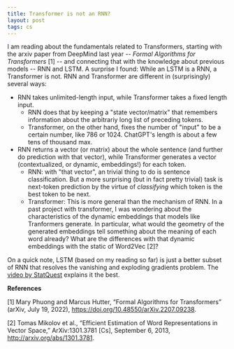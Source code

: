 ```yaml
---
title: Transformer is not an RNN?
layout: post
tags: cs
---
```


I am reading about the fundamentals related to Transformers, starting with the arxiv paper from DeepMind last year -- _Formal Algorithms for Transformers_ [1] -- and connecting that with the knowledge about previous models -- RNN and LSTM. A surprise I found: While an LSTM is a RNN, a Transformer is not. RNN and Transformer are different in (surprisingly) several ways:
- RNN takes unlimited-length input, while Transformer takes a fixed length input.
    - RNN does that by keeping a "state vector/matrix" that remembers information about the arbitrariy long list of preceding tokens.
    - Transformer, on the other hand, fixes the number of "input" to be a certain number, like 786 or 1024. ChatGPT's length is about a few tens of thousand max.
- RNN returns a vector (or matrix) about the whole sentence (and further do prediction with that vector), while Transformer generates a vector (contextualized, or dynamic, embeddings!) for each token.
    - RNN: with "that vector", an trivial thing to do is sentence classification. But a more surprising (but in fact pretty trivial) task is next-token prediction by the virtue of _classifying_ which token is the best token to be next.
    - Transformer: This is more general than the mechanism of RNN. In a past project with transformer, I was wondering about the characteristics of the dynamic embeddings that models like Tranformers generate. In particular, what would the geometry of the generated embeddings tell something about the meaning of each word already? What are the differences with that dynamic embeddings with the static of Word2Vec [2]?

On a quick note, LSTM (based on my reading so far) is just a better subset of RNN that resolves the vanishing and exploding gradients problem. The [video by StatQuest](https://www.youtube.com/watch?v=YCzL96nL7j0) explains it the best.

**References**

[1] Mary Phuong and Marcus Hutter, “Formal Algorithms for Transformers” (arXiv, July 19, 2022), https://doi.org/10.48550/arXiv.2207.09238.

[2] Tomas Mikolov et al., “Efficient Estimation of Word Representations in Vector Space,” ArXiv:1301.3781 [Cs], September 6, 2013, http://arxiv.org/abs/1301.3781.
